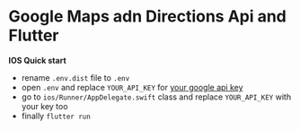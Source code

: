 # Google Maps adn Directions Api and Flutter

**IOS Quick start**
- rename `.env.dist` file to `.env`
- open `.env` and replace `YOUR_API_KEY` for [your google api key](https://developers.google.com/maps/documentation/javascript/get-api-key) 
- go to  `ios/Runner/AppDelegate.swift` class and replace `YOUR_API_KEY` with your key too
- finally `flutter run`